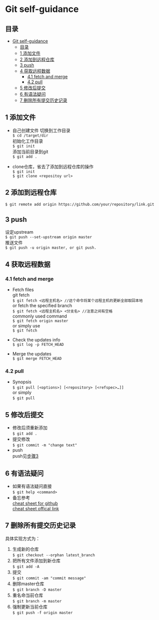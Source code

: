 # Git self-guidance  
## 目录  
- [Git self-guidance](#git-self-guidance)
  - [目录](#目录)
  - [1 添加文件](#1-添加文件)
  - [2 添加到远程仓库](#2-添加到远程仓库)
  - [3 push](#3-push)
  - [4 获取远程数据](#4-获取远程数据)
    - [4.1 fetch and merge](#41-fetch-and-merge)
    - [4.2 pull](#42-pull)
  - [5 修改后提交](#5-修改后提交)
  - [6 有语法疑问](#6-有语法疑问)
  - [7 删除所有提交历史记录](#7-删除所有提交历史记录)

## 1 添加文件
* 自己创建文件
切换到工作目录  
`$ cd /target/dir`  
初始化工作目录  
`$ git init`  
添加当前目录到git  
`$ git add .`  

* clone仓库，省去了添加到远程仓库的操作  
`$ git init`  
`$ git clone <repositoy url>`  

## 2 添加到远程仓库
`$ git remote add origin https://github.com/your/repository/link.git`  

## 3 push 
设定upstream  
`$ git push --set-upstream origin master`  
推送文件  
`$ git push -u origin master, or git push.`  

## 4 获取远程数据
### 4.1 fetch and merge  
* Fetch files  
git fetch  
`$ git fetch <远程主机名> //这个命令将某个远程主机的更新全部取回本地`  
or fetch the specified branch  
`$ git fetch <远程主机名> <分支名> //注意之间有空格`  
commonly used command  
`$ git fetch origin master`  
or simply use  
`$ git fetch`  

* Check the updates info  
`$ git log -p FETCH_HEAD`  

* Merge the updates  
`$ git merge FETCH_HEAD`  

### 4.2 pull
* Synopsis  
`$ git pull [<options>] [<repository> [<refspec>…]]`  
or simply  
`$ git pull`  

## 5 修改后提交
* 修改后须重新添加  
`$ git add .`  
* 提交修改  
`$ git commit -m "change text"`  
* push  
push见[步骤3](#3-push)  
## 6 有语法疑问
* 如果有语法疑问直接  
`$ git help <command>`  
* 备忘参考  
[cheat sheet for github](/docs/github-git-cheat-sheet.pdf)  
[cheat sheet offical link](https://github.github.com/training-kit/downloads/github-git-cheat-sheet.pdf)

## 7 删除所有提交历史记录  
具体实现方式为：  
1. 生成新的仓库  
`$ git checkout --orphan latest_branch `  
1. 把所有文件添加到新仓库  
`$ git add -A`  
1. 提交  
`$ git commit -am "commit message" `  
1. 删除master仓库  
`$ git branch -D master `  
1. 重名命当前仓库  
`$ git branch -m master `  
1. 强制更新当前仓库  
`$ git push -f origin master `    


